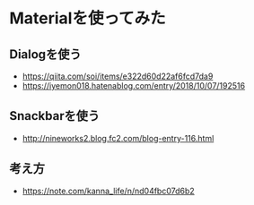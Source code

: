 # Materialを使ってみた

## Dialogを使う
- https://qiita.com/soi/items/e322d60d22af6fcd7da9
- https://iyemon018.hatenablog.com/entry/2018/10/07/192516

## Snackbarを使う
- http://nineworks2.blog.fc2.com/blog-entry-116.html


## 考え方
- https://note.com/kanna_life/n/nd04fbc07d6b2